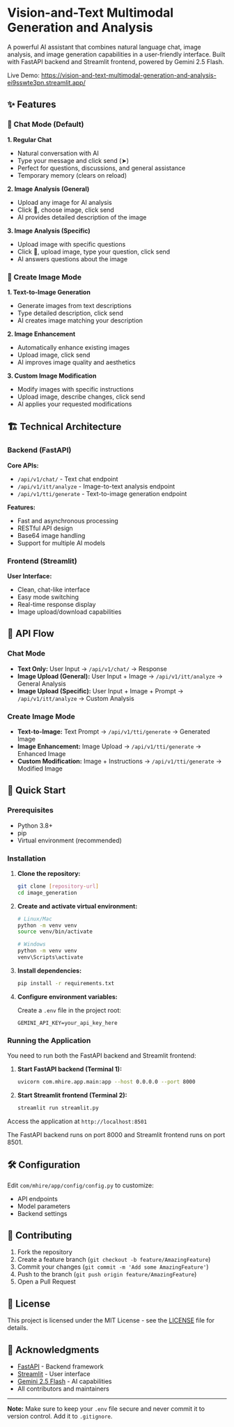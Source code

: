 # Vision-and-Text Multimodal Generation and Analysis

A powerful AI assistant that combines natural language chat, image analysis, and image generation capabilities in a user-friendly interface. Built with FastAPI backend and Streamlit frontend, powered by Gemini 2.5 Flash.

Live Demo: https://vision-and-text-multimodal-generation-and-analysis-ei9sswte3pn.streamlit.app/

## ✨ Features

### 💬 Chat Mode (Default)

**1. Regular Chat**
- Natural conversation with AI
- Type your message and click send (➤)
- Perfect for questions, discussions, and general assistance
- Temporary memory (clears on reload)

**2. Image Analysis (General)**
- Upload any image for AI analysis
- Click 📎, choose image, click send
- AI provides detailed description of the image

**3. Image Analysis (Specific)**
- Upload image with specific questions
- Click 📎, upload image, type your question, click send
- AI answers questions about the image

### 🎨 Create Image Mode

**1. Text-to-Image Generation**
- Generate images from text descriptions
- Type detailed description, click send
- AI creates image matching your description

**2. Image Enhancement**
- Automatically enhance existing images
- Upload image, click send
- AI improves image quality and aesthetics

**3. Custom Image Modification**
- Modify images with specific instructions
- Upload image, describe changes, click send
- AI applies your requested modifications

## 🏗️ Technical Architecture

### Backend (FastAPI)

**Core APIs:**
- `/api/v1/chat/` - Text chat endpoint
- `/api/v1/itt/analyze` - Image-to-text analysis endpoint
- `/api/v1/tti/generate` - Text-to-image generation endpoint

**Features:**
- Fast and asynchronous processing
- RESTful API design
- Base64 image handling
- Support for multiple AI models

### Frontend (Streamlit)

**User Interface:**
- Clean, chat-like interface
- Easy mode switching
- Real-time response display
- Image upload/download capabilities

## 🔄 API Flow

### Chat Mode
- **Text Only:** User Input → `/api/v1/chat/` → Response
- **Image Upload (General):** User Input + Image → `/api/v1/itt/analyze` → General Analysis
- **Image Upload (Specific):** User Input + Image + Prompt → `/api/v1/itt/analyze` → Custom Analysis

### Create Image Mode
- **Text-to-Image:** Text Prompt → `/api/v1/tti/generate` → Generated Image
- **Image Enhancement:** Image Upload → `/api/v1/tti/generate` → Enhanced Image
- **Custom Modification:** Image + Instructions → `/api/v1/tti/generate` → Modified Image

## 🚀 Quick Start

### Prerequisites

- Python 3.8+
- pip
- Virtual environment (recommended)

### Installation

1. **Clone the repository:**
   ```bash
   git clone [repository-url]
   cd image_generation
   ```

2. **Create and activate virtual environment:**
   ```bash
   # Linux/Mac
   python -m venv venv
   source venv/bin/activate
   
   # Windows
   python -m venv venv
   venv\Scripts\activate
   ```

3. **Install dependencies:**
   ```bash
   pip install -r requirements.txt
   ```

4. **Configure environment variables:**
   
   Create a `.env` file in the project root:
   ```env
   GEMINI_API_KEY=your_api_key_here
   ```

### Running the Application

You need to run both the FastAPI backend and Streamlit frontend:

1. **Start FastAPI backend (Terminal 1):**
   ```bash
   uvicorn com.mhire.app.main:app --host 0.0.0.0 --port 8000
   ```

2. **Start Streamlit frontend (Terminal 2):**
   ```bash
   streamlit run streamlit.py
   ```

Access the application at `http://localhost:8501`

The FastAPI backend runs on port 8000 and Streamlit frontend runs on port 8501.

## 🛠️ Configuration

Edit `com/mhire/app/config/config.py` to customize:
- API endpoints
- Model parameters
- Backend settings

## 🤝 Contributing

1. Fork the repository
2. Create a feature branch (`git checkout -b feature/AmazingFeature`)
3. Commit your changes (`git commit -m 'Add some AmazingFeature'`)
4. Push to the branch (`git push origin feature/AmazingFeature`)
5. Open a Pull Request

## 📄 License

This project is licensed under the MIT License - see the [LICENSE](LICENSE) file for details.

## 🙏 Acknowledgments

- [FastAPI](https://fastapi.tiangolo.com/) - Backend framework
- [Streamlit](https://streamlit.io/) - User interface
- [Gemini 2.5 Flash](https://deepmind.google/technologies/gemini/) - AI capabilities
- All contributors and maintainers

---

**Note:** Make sure to keep your `.env` file secure and never commit it to version control. Add it to `.gitignore`.